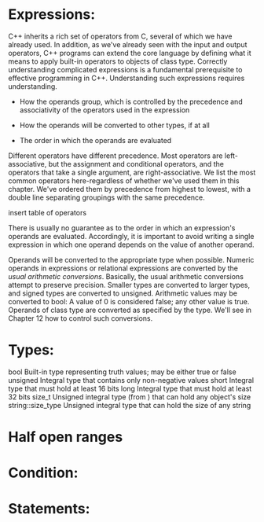# Expressions:
C++ inherits a rich set of operators from C, several of which we have already used. In addition, as we've already seen with the input and output operators, C++ programs can extend the core language by defining what it means to apply built-in operators to objects of class type. Correctly understanding complicated expressions is a fundamental prerequisite to effective programming in C++. Understanding such expressions requires understanding.

+ How the operands group, which is controlled by the precedence and associativity of the operators used in the expression

+ How the operands will be converted to other types, if at all

+ The order in which the operands are evaluated

Different operators have different precedence. Most operators are left-associative, but the assignment and conditional operators, and the operators that take a single argument, are right-associative. We list the most common operators here-regardless of whether we've used them in this chapter. We've ordered them by precedence from highest to lowest, with a double line separating groupings with the same precedence.

insert table of operators

There is usually no guarantee as to the order in which an expression's operands are evaluated. Accordingly, it is important to avoid writing a single expression in which one operand depends on the value of another operand.

Operands will be converted to the appropriate type when possible. Numeric operands in expressions or relational expressions are converted by the *usual arithmetic conversions*. Basically, the usual arithmetic conversions attempt to preserve precision. Smaller types are converted to larger types, and signed types are converted to unsigned. Arithmetic values may be converted to bool: A value of 0 is considered false; any other value is true. Operands of class type are converted as specified by the type. We'll see in Chapter 12 how to control such conversions.


# Types:
bool    Built-in type representing truth values; may be either true or false
unsigned Integral type that contains only non-negative values
short  Integral type that must hold at least 16 bits
long   Integral type that must hold at least 32 bits
size_t Unsigned integral type (from <cstddef>) that can hold any object's size
string::size_type  Unsigned integral type that can hold the size of any string

# Half open ranges

# Condition:

# Statements: 